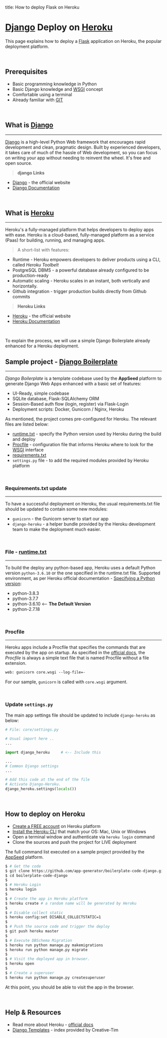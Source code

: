 title: How to deploy Flask on Heroku

# [Django](https://www.djangoproject.com/) Deploy on [Heroku](https://www.heroku.com/)

This page explains how to deploy a [Flask](https://www.palletsprojects.com/p/flask/) application on Heroku, the popular deployment platform.

<br />

## Prerequisites

- Basic programming knowledge in Python
- Basic Django knowledge and [WSGI](https://wsgi.readthedocs.io/en/latest/) concept
- Comfortable using a terminal
- Already familiar with [GIT](https://git-scm.com/)

<br />

## What is [Django](https://www.djangoproject.com/)
---

[Django](https://www.djangoproject.com/) is a high-level Python Web framework that encourages rapid development and clean, pragmatic design.
Built by experienced developers, it takes care of much of the hassle of Web development, so you can focus on writing your app without needing to reinvent the wheel. It's free and open source.

> **django Links**

- [Django](https://www.djangoproject.com/) - the official website
- [Django Documentation](https://docs.djangoproject.com/en/3.0/)

<br />

## What is [Heroku](https://www.heroku.com/)
---

Heroku's a fully-managed platform that helps developers to deploy apps with ease.
Heroku is a cloud-based, fully-managed platform as a service (Paas) for building, running, and managing apps.

> A short-list with features:

- Runtime - Heroku empowers developers to deliver products using a CLI, called *Heroku Toolbelt*
- PostgreSQL DBMS - a powerful database already configured to be production-ready
- Automatic scaling - Heroku scales in an instant, both vertically and horizontally.
- Github integration - trigger production builds directly from Github commits

> **Heroku Links**

- [Heroku](https://www.heroku.com/) - the official website
- [Heroku Documentation](https://devcenter.heroku.com/)

<br />


To explain the process, we will use a simple Django Boilerplate already enhanced for a Heroku deployment.

## Sample project - [Django Boilerplate](https://github.com/app-generator/boilerplate-code-django)
---

*Django Boilerplate* is a template codebase used by the **AppSeed** platform to generate Django Web Apps enhanced with a basic set of features:

- UI-Ready, simple codebase
- SQLite database, Flask-SQLAlchemy ORM
- Session-Based auth flow (login, register) via Flask-Login
- Deployment scripts: Docker, Gunicorn / Nginx, Heroku

As mentioned, the project comes pre-configured for Heroku. The relevant files are listed below:

- [runtime.txt](https://github.com/app-generator/boilerplate-code-django/blob/master/runtime.txt) - specify the Python version used by Heroku during the build and deploy
- [Procfile](https://github.com/app-generator/boilerplate-code-django/blob/master/Procfile) - configuration file that informs Heroku where to look for the [WSGI](/what-is/wsgi/) interface
- [requirements.txt](https://github.com/app-generator/boilerplate-code-django/blob/master/requirements.txt)
- `settings.py` file - to add the required modules provided by Heroku platform

<br />

### Requirements.txt update
---

To have a successful deployment on Heroku, the usual requirements.txt file should be updated to contain some new modules:

- `gunicorn` - the Gunicorn server to start our app
- `django-heroku` - a helper bundle provided by the Heroku development team to make the deployment much easier.

<br />

### File - [runtime.txt](https://github.com/app-generator/boilerplate-code-django/blob/master/runtime.txt)
---

To build the deploy any python-based app, Heroku uses a default Python version `python-3.6.10` or the one specified in the runtime.txt file. Supported environment, as per Heroku official documentation - [Specifying a Python version](https://devcenter.heroku.com/articles/python-support#specifying-a-python-version):

- python-3.8.3
- python-3.7.7
- python-3.6.10 <-- **The Default Version**
- python-2.7.18

<br />

### Procfile
---

Heroku apps include a Procfile that specifies the commands that are executed by the app on startup.
As specified in the [official docs](https://devcenter.heroku.com/articles/procfile), the *Procfile* is always a simple text file that is named Procfile without a file extension.

```txt
web: gunicorn core.wsgi --log-file=-
```

For our sample, `gunicorn` is called with `core.wsgi` argument.

<br />

### Update `settings.py`

The main app settings file should be updated to include `django-heroku` as below:

```python
# File: core/settings.py

# Usual import here ..
...

import django_heroku     # <-- Include this

...
# Common Django settings
...

# Add this code at the end of the file
# Activate Django-Heroku.
django_heroku.settings(locals())
```

<br />

## How to deploy on Heroku

- [Create a FREE account](https://signup.heroku.com/) on Heroku platform
- [Install the Heroku CLI](https://devcenter.heroku.com/articles/getting-started-with-python#set-up) that match your OS: Mac, Unix or Windows
- Open a terminal window and authenticate via `heroku login` command
- Clone the sources and push the project for LIVE deployment

The full command list executed on a sample project provided by the [AppSeed](https://appseed.us) platform.

```bash
$ # Get the code
$ git clone https://github.com/app-generator/boilerplate-code-django.git
$ cd boilerplate-code-django
$
$ # Heroku Login
$ heroku login
$
$ # Create the app in Heroku platform
$ heroku create # a random name will be generated by Heroku
$
$ # Disable collect static
$ heroku config:set DISABLE_COLLECTSTATIC=1
$
$ # Push the source code and trigger the deploy
$ git push heroku master
$
$ # Execute DBSchema Migration
$ heroku run python manage.py makemigrations
$ heroku run python manage.py migrate
$
$ # Visit the deployed app in browser.
$ heroku open
$
$ # Create a superuser
$ heroku run python manage.py createsuperuser
```

At this point, you should be able to visit the app in the browser.

<br />

## Help & Resources

- Read more about Heroku - [official docs](https://devcenter.heroku.com/)
- [Django Templates](https://www.creative-tim.com/templates/django) - index provided by Creative-Tim

<br />
